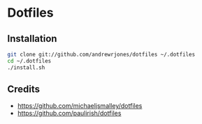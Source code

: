 Dotfiles
========

Installation
------------

``` bash
git clone git://github.com/andrewrjones/dotfiles ~/.dotfiles
cd ~/.dotfiles
./install.sh
```

Credits
-------

* https://github.com/michaeljsmalley/dotfiles
* https://github.com/paulirish/dotfiles
